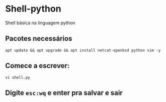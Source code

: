 # Shell-python
Shell básica na linguagem python

## Pacotes necessários
```
apt update && apt upgrade && apt install netcat-openbsd python vim -y
```

## Comece a escrever:
```
vi shell.py
```

## Digite `esc:wq` e enter pra salvar e sair
